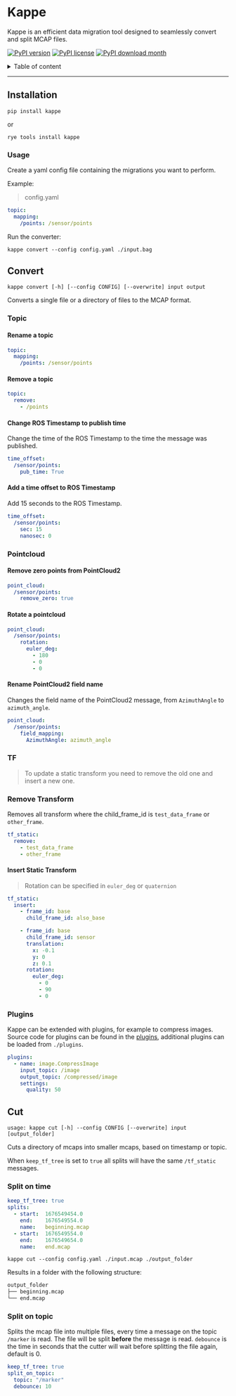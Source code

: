 # Kappe

Kappe is an efficient data migration tool designed to seamlessly convert and split MCAP files.

[![PyPI version](https://img.shields.io/pypi/v/kappe.svg)](https://pypi.python.org/pypi/kappe/)
[![PyPI license](https://img.shields.io/pypi/l/kappe.svg)](https://pypi.python.org/pypi/kappe/)
[![PyPI download month](https://img.shields.io/pypi/dm/kappe.svg)](https://pypi.python.org/pypi/kappe/)

<details>
<summary>Table of content</summary>

## Table of content

- [Kappe](#kappe)
  - [Table of content](#table-of-content)
  - [Installation](#installation)
    - [Usage](#usage)
  - [Convert](#convert)
    - [Topic](#topic)
      - [Rename a topic](#rename-a-topic)
      - [Remove a topic](#remove-a-topic)
      - [Change ROS Timestamp to publish time](#change-ros-timestamp-to-publish-time)
      - [Add a time offset to ROS Timestamp](#add-a-time-offset-to-ros-timestamp)
    - [Pointcloud](#pointcloud)
      - [Remove zero points from PointCloud2](#remove-zero-points-from-pointcloud2)
      - [Rotate a pointcloud](#rotate-a-pointcloud)
      - [Rename PointCloud2 field name](#rename-pointcloud2-field-name)
    - [TF](#tf)
    - [Remove Transform](#remove-transform)
      - [Insert Static Transform](#insert-static-transform)
    - [Plugins](#plugins)
  - [Cut](#cut)
    - [Split on time](#split-on-time)
    - [Split on topic](#split-on-topic)

</details>

------

## Installation

`pip install kappe`

or

`rye tools install kappe`

### Usage

Create a yaml config file containing the migrations you want to perform.

Example:

> config.yaml

```yaml
topic:
  mapping:
    /points: /sensor/points
```

Run the converter:

`kappe convert --config config.yaml ./input.bag`


## Convert

`kappe convert [-h] [--config CONFIG] [--overwrite] input output`

Converts a single file or a directory of files to the MCAP format.

### Topic

#### Rename a topic

```yaml
topic:
  mapping:
    /points: /sensor/points
```

#### Remove a topic

```yaml
topic:
  remove:
    - /points
```

#### Change ROS Timestamp to publish time

Change the time of the ROS Timestamp to the time the message was published.

```yaml
time_offset:
  /sensor/points:
    pub_time: True
```

#### Add a time offset to ROS Timestamp

Add 15 seconds to the ROS Timestamp.

```yaml
time_offset:
  /sensor/points:
    sec: 15
    nanosec: 0
```

### Pointcloud

#### Remove zero points from PointCloud2

```yaml
point_cloud:
  /sensor/points:
    remove_zero: true
```

#### Rotate a pointcloud

```yaml
point_cloud:
  /sensor/points:
    rotation:
      euler_deg:
        - 180
        - 0
        - 0
```

#### Rename PointCloud2 field name

Changes the field name of the PointCloud2 message, from `AzimuthAngle` to `azimuth_angle`.

```yaml
point_cloud:
  /sensor/points:
    field_mapping:
      AzimuthAngle: azimuth_angle
```

### TF

> To update a static transform you need to remove the old one and insert a new one.

### Remove Transform

Removes all transform where the child_frame_id is `test_data_frame` or `other_frame`.

```yaml
tf_static:
  remove:
    - test_data_frame
    - other_frame
```

#### Insert Static Transform

> Rotation can be specified in `euler_deg` or `quaternion`

```yaml
tf_static:
  insert:
    - frame_id: base
      child_frame_id: also_base

    - frame_id: base
      child_frame_id: sensor
      translation:
        x: -0.1
        y: 0
        z: 0.1
      rotation:
        euler_deg:
          - 0
          - 90
          - 0
```

### Plugins

Kappe can be extended with plugins, for example to compress images. Source code for plugins can be found in the [plugins](./src/kappe/), additional plugins can be loaded from `./plugins`.

```yaml
plugins:
  - name: image.CompressImage
    input_topic: /image
    output_topic: /compressed/image
    settings:
      quality: 50
```

## Cut

`usage: kappe cut [-h] --config CONFIG [--overwrite] input [output_folder]`

Cuts a directory of mcaps into smaller mcaps, based on timestamp or topic.

When `keep_tf_tree` is set to `true` all splits will have the same `/tf_static` messages.

### Split on time

```yaml
keep_tf_tree: true
splits:
  - start:  1676549454.0
    end:    1676549554.0
    name:   beginning.mcap
  - start:  1676549554.0
    end:    1676549654.0
    name:   end.mcap
```

`kappe cut --config config.yaml ./input.mcap ./output_folder`

Results in a folder with the following structure:

```bash
output_folder
├── beginning.mcap
└── end.mcap
```

### Split on topic

Splits the mcap file into multiple files, every time a message on the topic `/marker` is read.
The file will be split **before** the message is read.
`debounce` is the time in seconds that the cutter will wait before splitting the file again, default is 0.

```yaml
keep_tf_tree: true
split_on_topic:
  topic: "/marker"
  debounce: 10

```
